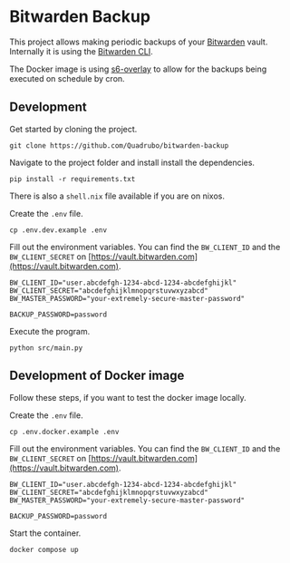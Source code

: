 # Bitwarden Backup

This project allows making periodic backups of your [Bitwarden](https://bitwarden.com/) vault.
Internally it is using the [Bitwarden CLI](https://bitwarden.com/help/cli/).

The Docker image is using [s6-overlay](https://github.com/just-containers/s6-overlay) to allow for the backups being executed on schedule by cron.

## Development

Get started by cloning the project.

```shell
git clone https://github.com/Quadrubo/bitwarden-backup
```

Navigate to the project folder and install install the dependencies.

```shell
pip install -r requirements.txt
```

There is also a `shell.nix` file available if you are on nixos.

Create the `.env` file.

```shell
cp .env.dev.example .env
```

Fill out the environment variables.
You can find the `BW_CLIENT_ID` and the `BW_CLIENT_SECRET` on [https://vault.bitwarden.com](https://vault.bitwarden.com).

```shell
BW_CLIENT_ID="user.abcdefgh-1234-abcd-1234-abcdefghijkl"
BW_CLIENT_SECRET="abcdefghijklmnopqrstuvwxyzabcd"
BW_MASTER_PASSWORD="your-extremely-secure-master-password"

BACKUP_PASSWORD=password
```

Execute the program.

```shell
python src/main.py
```

## Development of Docker image

Follow these steps, if you want to test the docker image locally.

Create the `.env` file.

```shell
cp .env.docker.example .env
```

Fill out the environment variables.
You can find the `BW_CLIENT_ID` and the `BW_CLIENT_SECRET` on [https://vault.bitwarden.com](https://vault.bitwarden.com).

```shell
BW_CLIENT_ID="user.abcdefgh-1234-abcd-1234-abcdefghijkl"
BW_CLIENT_SECRET="abcdefghijklmnopqrstuvwxyzabcd"
BW_MASTER_PASSWORD="your-extremely-secure-master-password"

BACKUP_PASSWORD=password
```

Start the container.

```shell
docker compose up
```
